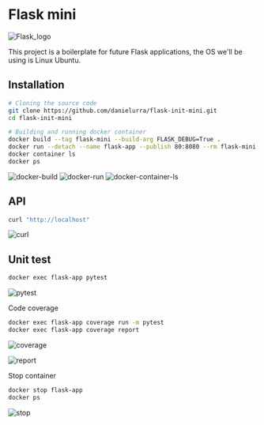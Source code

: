 # Flask mini
![Flask_logo](https://github.com/danielurra/flask-init-mini/assets/51704179/573ac558-972a-433d-bb30-ab713fb074af)

This project is a boilerplate for future Flask applications, the OS we'll be using is Linux Ubuntu.

## Installation

```bash
# Cloning the source code
git clone https://github.com/danielurra/flask-init-mini.git
cd flask-init-mini

# Building and running docker container
docker build --tag flask-mini --build-arg FLASK_DEBUG=True .
docker run --detach --name flask-app --publish 80:8080 --rm flask-mini
docker container ls
docker ps
```
![docker-build](https://user-images.githubusercontent.com/51704179/236870791-77265dc9-0471-4fba-9668-66b015cdae0b.png)
![docker-run](https://user-images.githubusercontent.com/51704179/236872077-884b0925-989f-4ff6-9ece-551297cba46d.png)
![docker-container-ls](https://user-images.githubusercontent.com/51704179/236872042-a01d2d16-c49f-47dc-977f-206a65f1da29.png)

## API

```bash
curl "http://localhost"
```
![curl](https://user-images.githubusercontent.com/51704179/236872616-806e6b67-a2d2-404a-b659-5e9666b07b47.png)

## Unit test

```bash
docker exec flask-app pytest
```
![pytest](https://user-images.githubusercontent.com/51704179/236872958-c0233897-961a-4e02-84a8-0e6d2060b44f.png)

Code coverage

```bash
docker exec flask-app coverage run -m pytest
docker exec flask-app coverage report
```
![coverage](https://user-images.githubusercontent.com/51704179/236873575-7dd5e38f-cd6e-49fe-898d-88f9504e81d8.png)

![report](https://user-images.githubusercontent.com/51704179/236873734-888b8372-6608-4f25-ad48-5ecd2179d591.png)

Stop container

```bash
docker stop flask-app
docker ps
```
![stop](https://user-images.githubusercontent.com/51704179/236874118-5317d034-0106-4e5a-9779-b82d50973442.png)

